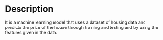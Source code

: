 # Description
It is a machine learning model that uses a dataset of housing data and predicts the price of the house through training and testing and by using the features given in the data.
